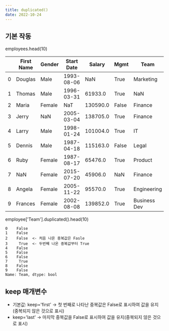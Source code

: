 ```yaml
---
title: duplicated()
date: 2022-10-24
---
```


## 기본 작동

employees.head(10)

||First Name|Gender|Start Date|Salary|Mgmt|Team|
|-|-|-|-|-|-|-|
|0|Douglas|Male|1993-08-06|NaN|True|Marketing|
|1|Thomas|Male|1996-03-31|61933.0|True|NaN|
|2|Maria|Female|NaT|130590.0|False|Finance|
|3|Jerry|NaN|2005-03-04|138705.0|True|Finance|
|4|Larry|Male|1998-01-24|101004.0|True|IT|
|5|Dennis|Male|1987-04-18|115163.0|False|Legal|
|6|Ruby|Female|1987-08-17|65476.0|True|Product|
|7|NaN|Female|2015-07-20|45906.0|NaN|Finance|
|8|Angela|Female|2005-11-22|95570.0|True|Engineering|
|9|Frances|Female|2002-08-08|139852.0|True|Business Dev|

employee['Team'].duplicated().head(10)

```text
0    False
1    False
2    False  <- 처음 나온 중복값은 Fasle
3     True  <- 두번째 나온 중복값부터 True
4    False
5    False
6    False
7     True
8    False
9    False
Name: Team, dtype: bool
```

## keep 매개변수

- 기본값: keep='first' -> 첫 번째로 나타난 중복값은 False로 표시하여 값을 유지(중복되지 않은 것으로 표시)
- keep='last' -> 마지막 중복값을 False로 표시하여 값을 유지(중복되지 않은 것으로 표시)
